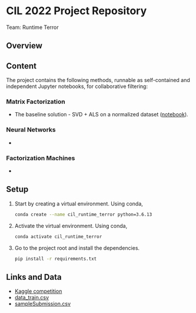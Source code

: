 # CIL 2022 Project Repository

Team: Runtime Terror

## Overview


## Content

The project contains the following methods, runnable as self-contained and independent Jupyter notebooks,  for collaborative filtering:

### Matrix Factorization

* The baseline solution - SVD + ALS on a normalized dataset ([notebook](notebooks/Baseline.ipynb)).

### Neural Networks

*

### Factorization Machines

*

## Setup

1. Start by creating a virtual environment. Using conda,
   ```bash
   conda create --name cil_runtime_terror python=3.6.13
   ```
2. Activate the virtual environment. Using conda,
   ```bash
   conda activate cil_runtime_terror
   ```
3. Go to the project root and install the dependencies.
    ```bash
    pip install -r requirements.txt
    ```

## Links and Data

* [Kaggle competition](https://www.kaggle.com/competitions/cil-collaborative-filtering-2022/data)
* [data_train.csv](data/data_train.csv)
* [sampleSubmission.csv](data/sampleSubmission.csv)
